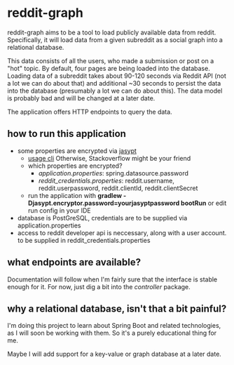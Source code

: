 # reddit-graph

reddit-graph aims to be a tool to load publicly available data from reddit.
Specifically, it will load data from a given subreddit as a social graph into a relational database.

This data consists of all the users, who made a submission or post on a "hot" topic. By default, four pages are being 
loaded into the database. Loading data of a subreddit takes about 90-120 seconds via Reddit API (not a lot we can do 
about that) and additional ~30 seconds to persist the data into the database (presumably a lot we can do about this).
 The data model is probably bad and will be changed at a later date.

The application offers HTTP endpoints to query the data.

## how to run this application

* some properties are encrypted via [jasypt](http://www.jasypt.org/)
    * [usage cli](http://www.jasypt.org/cli.html) Otherwise, Stackoverflow might be your friend
    * which properties are encrypted?
        * *application.properties*: spring.datasource.password
        * *reddit_credentials.properties*: reddit.username, reddit.userpassword, reddit.clientId, reddit.clientSecret
    * run the application with **gradlew -Djasypt.encryptor.password=yourjasyptpassword bootRun** or edit run config in your IDE
* database is PostGreSQL, credentials are to be supplied via application.properties
* access to reddit developer api is neccessary, along with a user account. to be supplied in reddit_credentials.properties

## what endpoints are available?

Documentation will follow when I'm fairly sure that the interface is stable enough for it. For now, just dig a bit into
the *controller* package.

## why a relational database, isn't that a bit painful?

I'm doing this project to learn about Spring Boot and related technologies, as I will soon be working with them. So it's
a purely educational thing for me.

Maybe I will add support for a key-value or graph database at a later date.